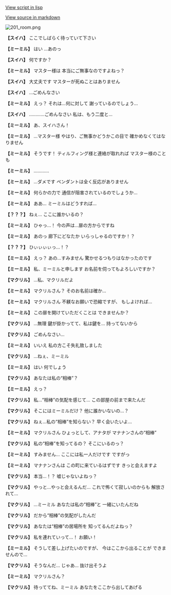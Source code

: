 [View script in lisp](../scripts/202103060.txt)

[View source in markdown](202103060.md)

![201_room.png](../images/backgrounds/201_room.png)

**【スイハ】**
ここでしばらく待っていて下さい

**【ミーミル】**
はい
…あのっ

**【スイハ】**
何ですか？

**【ミーミル】**
マスター様は
本当にご無事なのですよねっ？

**【スイハ】**
大丈夫です
マスターが死ぬことはありません

**【スイハ】**
…ごめんなさい

**【ミーミル】**
えっ？
それは…何に対して
謝っているのでしょう…

**【スイハ】**
…………ごめんなさい
私は、もう二度と…

**【ミーミル】**
あ、スイハさん！

**【ミーミル】**
…マスター様
やはり、ご無事かどうかこの目で
確かめなくてはなりません

**【ミーミル】**
そうです！
ティルフィング様と連絡が取れれば
マスター様のことも

**【ミーミル】**
…………

**【ミーミル】**
…ダメです
ペンダントは全く反応がありません

**【ミーミル】**
何らかの力で
通信が阻害されているのでしょうか…

**【ミーミル】**
ああ…
ミーミルはどうすれば…

**【？？？】**
ねぇ…
ここに誰かいるの？

**【ミーミル】**
ひゃっ…！
今の声は…扉の方からですね

**【ミーミル】**
あのっ
廊下にどなたか
いらっしゃるのですか！？

**【？？？】**
ひぃぃぃぃっ…！？

**【ミーミル】**
えっ？
あの…すみません
驚かせるつもりはなかったのです

**【ミーミル】**
私、ミーミルと申します
お名前を伺ってもよろしいですか？

**【マクリル】**
…私、マクリルだよ

**【ミーミル】**
マクリルさん？
そのお名前は確か…

**【ミーミル】**
マクリルさん
不躾なお願いで恐縮ですが、
もしよければ…

**【ミーミル】**
この扉を開けていただくことは
できませんか？

**【マクリル】**
…無理
鍵が掛かってて、私は鍵を…
持ってないから

**【マクリル】**
ごめんなさい…

**【ミーミル】**
いいえ
私の方こそ失礼致しました

**【マクリル】**
…ねぇ、ミーミル

**【ミーミル】**
はい
何でしょう

**【マクリル】**
あなたは私の“相棒”？

**【ミーミル】**
えっ？

**【マクリル】**
私…“相棒”の気配を感じて…
この部屋の前まで来たんだ

**【マクリル】**
そこにはミーミルだけ？
他に誰かいないの…？

**【マクリル】**
ねぇ…私の“相棒”を知らない？
早く会いたいよ…

**【ミーミル】**
マクリルさん
ひょっとして、アナタが
マナナンさんの“相棒”

**【マクリル】**
私の“相棒”を知ってるの？
そこにいるのっ？

**【ミーミル】**
すみません…
ここには私一人だけです
ですがっ

**【ミーミル】**
マナナンさんは
この町に来ているはずです
きっと会えますよ

**【マクリル】**
本当…！？
嘘じゃないよねっ？

**【マクリル】**
やっと…やっと会えるんだ…
これで怖くて寂しいのからも
解放されて…

**【マクリル】**
…ミーミル
あなたは私の“相棒”と
一緒にいたんだね

**【マクリル】**
だから“相棒”の気配がしたんだ

**【マクリル】**
あなたは“相棒”の居場所を
知ってるんだよねっ？

**【マクリル】**
私を連れていって…！
お願い！

**【ミーミル】**
そうして差し上げたいのですが、
今はここから出ることが
できませんので…

**【マクリル】**
そうなんだ…
じゃあ…
抜け出そうよ

**【ミーミル】**
マクリルさん？

**【マクリル】**
待っててね、ミーミル
あなたをここから出してあげる

